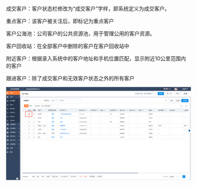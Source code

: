 成交客户：客户状态栏修改为“成交客户”字样，即系统定义为成交客户。

重点客户：该客户被关注后，即标记为重点客户

客户公海池：公司客户的公共资源池，用于管理公用的客户资源。

客户回收站：在全部客户中删除的客户在客户回收站中

附近客户：根据录入系统中的客户地址和手机位置匹配，显示附近10公里范围内的客户

跟进客户：除了成交客户和无效客户状态之外的所有客户

![](/assets/cjgnkhgl16.1.png)

